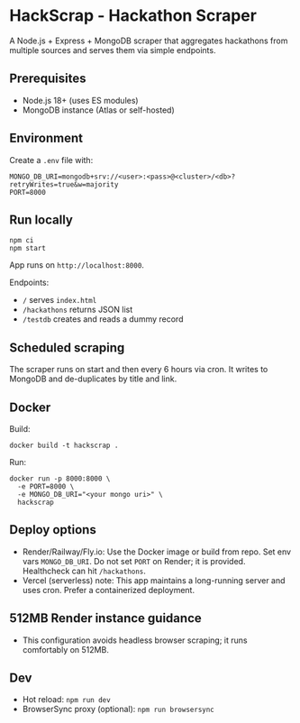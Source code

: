 # HackScrap - Hackathon Scraper

A Node.js + Express + MongoDB scraper that aggregates hackathons from multiple sources and serves them via simple endpoints.

## Prerequisites
- Node.js 18+ (uses ES modules)
- MongoDB instance (Atlas or self-hosted)

## Environment
Create a `.env` file with:
```
MONGO_DB_URI=mongodb+srv://<user>:<pass>@<cluster>/<db>?retryWrites=true&w=majority
PORT=8000
```

## Run locally
```
npm ci
npm start
```
App runs on `http://localhost:8000`.

Endpoints:
- `/` serves `index.html`
- `/hackathons` returns JSON list
- `/testdb` creates and reads a dummy record

## Scheduled scraping
The scraper runs on start and then every 6 hours via cron. It writes to MongoDB and de-duplicates by title and link.

## Docker
Build:
```
docker build -t hackscrap .
```
Run:
```
docker run -p 8000:8000 \
  -e PORT=8000 \
  -e MONGO_DB_URI="<your mongo uri>" \
  hackscrap
```

## Deploy options
- Render/Railway/Fly.io: Use the Docker image or build from repo. Set env vars `MONGO_DB_URI`. Do not set `PORT` on Render; it is provided. Healthcheck can hit `/hackathons`.
- Vercel (serverless) note: This app maintains a long-running server and uses cron. Prefer a containerized deployment.

## 512MB Render instance guidance
- This configuration avoids headless browser scraping; it runs comfortably on 512MB.

## Dev
- Hot reload: `npm run dev`
- BrowserSync proxy (optional): `npm run browsersync`